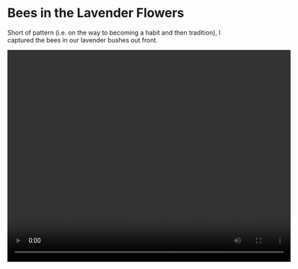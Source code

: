 # Bees in the Lavender Flowers
Short of pattern (i.e. on the way to becoming a habit and then tradition), I captured
the bees in our lavender bushes out front.

<video width="640" height="480" controls>
  <source src="vid/020210613_bees-lavender.mp4" type="video/mp4">
</video>

